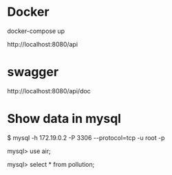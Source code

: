# Docker

docker-compose up 

http://localhost:8080/api


# swagger 

http://localhost:8080/api/doc

# Show data in mysql

$ mysql -h 172.19.0.2 -P 3306 --protocol=tcp -u root -p

mysql> use air;

mysql> select * from pollution;


